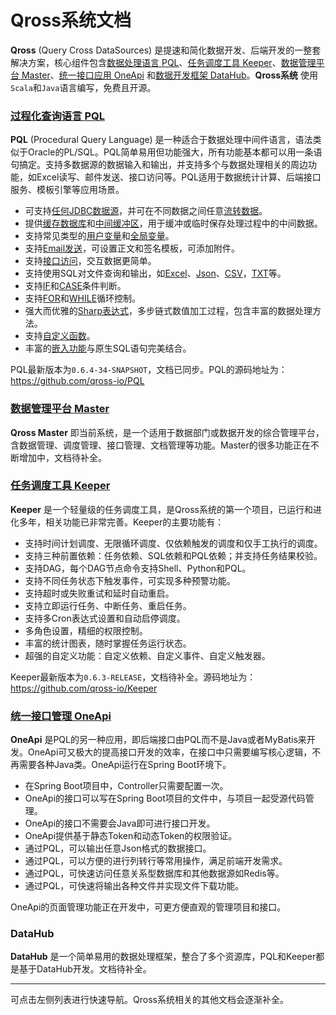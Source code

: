 # Qross系统文档

**Qross** (Query Cross DataSources) 是提速和简化数据开发、后端开发的一整套解决方案，核心组件包含[数据处理语言 PQL](/pql/overview.md)、[任务调度工具 Keeper](/pql/overview.md)、[数据管理平台 Master](/master/overview.md)、[统一接口应用 OneApi](/oneapi/overivew.md) 和[数据开发框架 DataHub](/datahub/overview.md)。**Qross系统** 使用`Scala`和`Java`语言编写，免费且开源。

### [过程化查询语言 PQL](/pql/overview.md)

**PQL** (Procedural Query Language) 是一种适合于数据处理中间件语言，语法类似于Oracle的PL/SQL。PQL简单易用但功能强大，所有功能基本都可以用一条语句搞定。支持多数据源的数据输入和输出，并支持多个与数据处理相关的周边功能，如Excel读写、邮件发送、接口访问等。PQL适用于数据统计计算、后端接口服务、模板引擎等应用场景。

* 可支持[任何JDBC数据源](/pql/properties)，并可在不同数据之间任意[流转数据](/pql/dataflow.md)。
* 提供[缓存数据库](/pql/cache.md)和[中间缓冲区](/pql/get.md)，用于缓冲或临时保存处理过程中的中间数据。
* 支持常见类型的[用户变量](/pql/variable.md)和[全局变量](/pql/global.md)。
* 支持[Email发送](/pql/send.md)，可设置正文和签名模板，可添加附件。
* 支持[接口访问](/pql/request.md)，交互数据更简单。
* 支持使用SQL对文件查询和输出，如[Excel](/pql/excel.md)、[Json](/pql/json-file.md)、[CSV](/pql/csv.md)，[TXT](/pql/txt.md)等。
* 支持[IF](/pql/if.md)和[CASE](/pql/case.md)条件判断。
* 支持[FOR](/pql/for.md)和[WHILE](/pql/while.md)循环控制。
* 强大而优雅的[Sharp表达式](/pql/sharp.md)，多步链式数值加工过程，包含丰富的数据处理方法。
* 支持[自定义函数](/pql/function.md)。
* 丰富的[嵌入功能](/pql/place.md)与原生SQL语句完美结合。

PQL最新版本为`0.6.4-34-SNAPSHOT`，文档已同步。PQL的源码地址为：<https://github.com/qross-io/PQL>

### [数据管理平台 Master](/master/overview.md)

**Qross Master** 即当前系统，是一个适用于数据部门或数据开发的综合管理平台，含数据管理、调度管理、接口管理、文档管理等功能。Master的很多功能正在不断增加中，文档待补全。

### [任务调度工具 Keeper](/keeper/overview.md)

**Keeper** 是一个轻量级的任务调度工具，是Qross系统的第一个项目，已运行和进化多年，相关功能已非常完善。Keeper的主要功能有：

* 支持时间计划调度、无限循环调度、仅依赖触发的调度和仅手工执行的调度。
* 支持三种前置依赖：任务依赖、SQL依赖和PQL依赖；并支持任务结果校验。
* 支持DAG，每个DAG节点命令支持Shell、Python和PQL。
* 支持不同任务状态下触发事件，可实现多种预警功能。
* 支持超时或失败重试和延时自动重启。
* 支持立即运行任务、中断任务、重启任务。
* 支持多Cron表达式设置和自动启停调度。
* 多角色设置，精细的权限控制。
* 丰富的统计图表，随时掌握任务运行状态。
* 超强的自定义功能：自定义依赖、自定义事件、自定义触发器。

Keeper最新版本为`0.6.3-RELEASE`，文档待补全。源码地址为：<https://github.com/qross-io/Keeper>

### [统一接口管理 OneApi](/oneapi/overview.md)

**OneApi** 是PQL的另一种应用，即后端接口由PQL而不是Java或者MyBatis来开发。OneApi可又极大的提高接口开发的效率，在接口中只需要编写核心逻辑，不再需要各种Java类。OneApi运行在Spring Boot环境下。

* 在Spring Boot项目中，Controller只需要配置一次。
* OneApi的接口可以写在Spring Boot项目的文件中，与项目一起受源代码管理。
* OneApi的接口不需要会Java即可进行接口开发。
* OneApi提供基于静态Token和动态Token的权限验证。
* 通过PQL，可以输出任意Json格式的数据接口。
* 通过PQL，可以方便的进行列转行等常用操作，满足前端开发需求。
* 通过PQL，可快速访问任意关系型数据库和其他数据源如Redis等。
* 通过PQL，可快速将输出各种文件并实现文件下载功能。

OneApi的页面管理功能正在开发中，可更方便直观的管理项目和接口。


### DataHub

**DataHub** 是一个简单易用的数据处理框架，整合了多个资源库，PQL和Keeper都是基于DataHub开发。文档待补全。

---
可点击左侧列表进行快速导航。Qross系统相关的其他文档会逐渐补全。